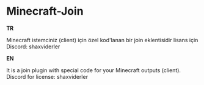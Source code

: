 # Minecraft-Join

**TR**

Minecraft istemciniz (client) için özel kod'lanan bir join eklentisidir lisans için Discord: shaxviderler

**EN**

It is a join plugin with special code for your Minecraft outputs (client). Discord for license: shaxviderler
